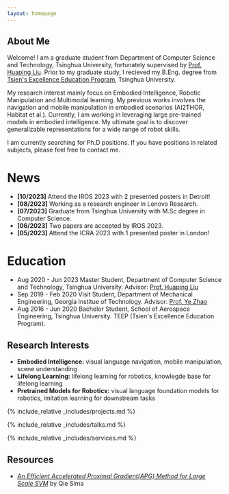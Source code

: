 ```yaml
---
layout: homepage
---
```


## About Me

Welcome! I am a graduate student from Department of Computer Science and Technology, Tsinghua University, fortunately supervised by [Prof. Huaping Liu](https://sites.google.com/site/thuliuhuaping/home). Prior to my graduate study, I recieved my B.Eng. degree from [Tsien's Excellence Education Program](https://www.hy.tsinghua.edu.cn/hyen/Academics/Lectures.htm), Tsinghua University.

My research interest mainly focus on Embodied Intelligence, Robotic Manipulation and Multimodal learning. My previous works involves the navigation and mobile manipulation in embodied scenarios (AI2THOR, Habitat et al.). Currently, I am working in leveraging large pre-trained models in embodied intelligence. My ultimate goal is to discover generalizable representations for a wide range of robot skills.

I am currently searching for Ph.D positions. If you have positions in related subjects, please feel free to contact me.

News
======
- **\[10/2023\]** Attend the IROS 2023 with 2 presented posters in Detroit!
- **\[08/2023\]** Working as a research engineer in Lenovo Research.
- **\[07/2023\]** Graduate from Tsinghua University with M.Sc degree in Computer Science.
- **\[06/2023\]** Two papers are accepted by IROS 2023.
- **\[05/2023\]** Attend the ICRA 2023 with 1 presented poster in London!

Education
======
- Aug 2020 - Jun 2023 Master Student, Department of Computer Science and Technology, Tsinghua University. Advisor: [Prof. Huaping Liu](https://sites.google.com/site/thuliuhuaping/home)
- Sep 2019 - Feb 2020 Visit Student, Department of Mechanical Engineering, Georgia Institue of Technology. Advisor: [Prof. Ye Zhao](https://sites.google.com/site/yezhaout)
- Aug 2016 - Jun 2020 Bachelor Student, School of Aerospace Engineering, Tsinghua University. TEEP (Tsien's Excellence Education Program).


## Research Interests
- **Embodied Intelligence:** visual language navigation, mobile manipulation, scene understanding
- **Lifelong Learning:** lifelong learning for robotics, knowlegde base for lifelong learning
- **Pretrained Models for Robotics:** visual language foundation models for robotics, imitation learning for downstream tasks




<!-- {% include_relative _includes/publications.md %} -->

{% include_relative _includes/projects.md %}

{% include_relative _includes/talks.md %}

{% include_relative _includes/services.md %}


## Resources

<!-- https://yuhangzhou88.github.io/ESL_Solution/  -->
- <a href="assets/files/APG.zip" target="_blank">*An Efficient Accelerated Proximal Gradient(APG) Method for Large Scale SVM*</a> by Qie Sima 



